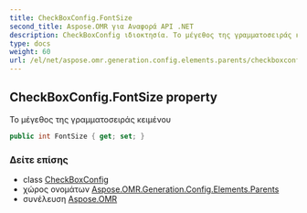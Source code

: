 ```yaml
---
title: CheckBoxConfig.FontSize
second_title: Aspose.OMR για Αναφορά API .NET
description: CheckBoxConfig ιδιοκτησία. Το μέγεθος της γραμματοσειράς κειμένου
type: docs
weight: 60
url: /el/net/aspose.omr.generation.config.elements.parents/checkboxconfig/fontsize/
---
```

## CheckBoxConfig.FontSize property

Το μέγεθος της γραμματοσειράς κειμένου

```csharp
public int FontSize { get; set; }
```

### Δείτε επίσης

* class [CheckBoxConfig](../)
* χώρος ονομάτων [Aspose.OMR.Generation.Config.Elements.Parents](../../checkboxconfig/)
* συνέλευση [Aspose.OMR](../../../)


